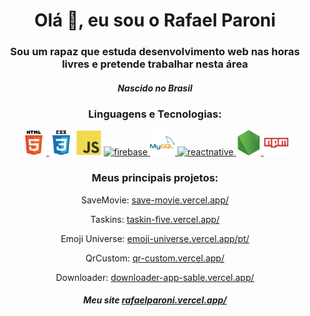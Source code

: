 <h1 align="center">Olá 👋, eu sou o Rafael Paroni</h1>
<h3 align="center">Sou um rapaz que estuda desenvolvimento web nas horas livres e pretende trabalhar nesta área</h3>
<h5 align="center">Nascido no Brasil</h5>

<h3 align="center">Linguagens e Tecnologias:</h3>

<p align="center"> <a href="https://www.w3schools.com/css/" target="_blank" rel="noreferrer"> <img src="https://raw.githubusercontent.com/devicons/devicon/master/icons/html5/html5-original-wordmark.svg" alt="html5" width="40" height="40"/> </a> <img src="https://raw.githubusercontent.com/devicons/devicon/master/icons/css3/css3-original-wordmark.svg" alt="css3" width="40" height="40"/> </a> <img src="https://raw.githubusercontent.com/devicons/devicon/master/icons/javascript/javascript-original.svg" alt="javascript" width="40" height="40"/> <a href="https://firebase.google.com/" target="_blank" rel="noreferrer"> <img src="https://www.vectorlogo.zone/logos/firebase/firebase-icon.svg" alt="firebase" width="40" height="40"/> </a> <a href="https://www.w3.org/html/" target="_blank" rel="noreferrer">  </a> <a href="https://developer.mozilla.org/en-US/docs/Web/JavaScript" target="_blank" rel="noreferrer">  </a> <a href="https://www.mysql.com/" target="_blank" rel="noreferrer"> <img src="https://raw.githubusercontent.com/devicons/devicon/master/icons/mysql/mysql-original-wordmark.svg" alt="mysql" width="40" height="40"/> </a>  <a href="https://reactnative.dev/" target="_blank" rel="noreferrer"> <img src="https://reactnative.dev/img/header_logo.svg" alt="reactnative" width="40" height="40"/> </a>
<a href="https://reactnative.dev/" target="_blank" rel="noreferrer"> <img src="https://raw.githubusercontent.com/devicons/devicon/55609aa5bd817ff167afce0d965585c92040787a/icons/nodejs/nodejs-original.svg" alt="reactnative" width="40" height="40"/> </a>
<a href="https://reactnative.dev/" target="_blank" rel="noreferrer"> <img src="https://raw.githubusercontent.com/devicons/devicon/55609aa5bd817ff167afce0d965585c92040787a/icons/npm/npm-original-wordmark.svg" alt="reactnative" width="40" height="40"/> </a></p>


<div align="center"> 
  <h3 align="center">Meus principais projetos: </h3>
  <p algin='left'> SaveMovie: <a href='https://save-movie.vercel.app/'> save-movie.vercel.app/ </a> </p>
  <p algin='left'> Taskins: <a href="https://taskin-five.vercel.app/"> taskin-five.vercel.app/ </a></p> 
  <p algin='left'> Emoji Universe: <a href="https://emoji-universe.vercel.app/pt/"> emoji-universe.vercel.app/pt/ </a></p>
  <p algin='left'> QrCustom: <a href=" https://qr-custom.vercel.app/"> qr-custom.vercel.app/ </a></p>
  <p algin='left'> Downloader: <a href="https://downloader-app-sable.vercel.app/"> downloader-app-sable.vercel.app/ </a></p>
</div>



<h5 align="center">Meu site <a href="https://rafaelparoni.vercel.app/">rafaelparoni.vercel.app/</a> </h5>

